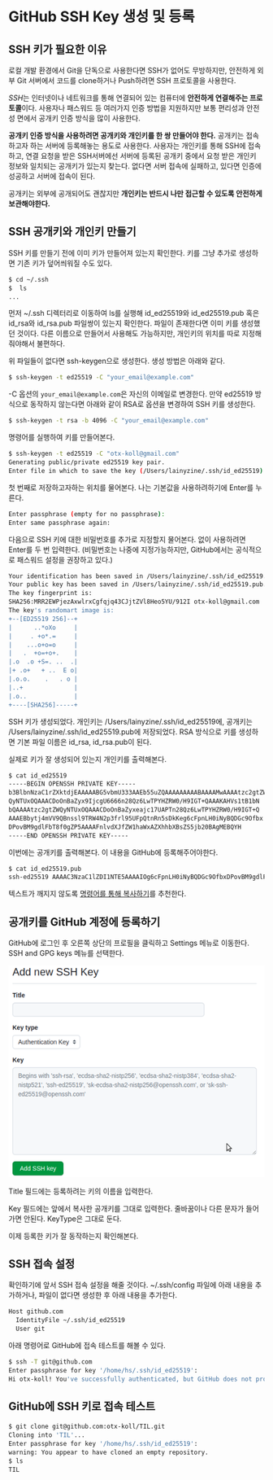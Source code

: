 # GitHub SSH Key 생성 및 등록


## SSH 키가 필요한 이유

로컬 개발 환경에서 Git을 단독으로 사용한다면 SSH가 없어도 무방하지만, 안전하게 외부 Git 서버에서 코드를 clone하거나 Push하려면 SSH 프로토콜을 사용한다. 

*SSH*는 인터넷이나 네트워크를 통해 연결되어 있는 컴퓨터에 **안전하게 연결해주는 프로토콜**이다. 사용자나 패스워드 등 여러가지 인증 방법을 지원하지만 보통 편리성과 안전성 면에서 공개키 인증 방식을 많이 사용한다.

**공개키 인증 방식을 사용하려면 공개키와 개인키를 한 쌍 만들어야 한다.** 공개키는 접속하고자 하는 서버에 등록해놓는 용도로 사용한다. 사용자는 개인키를 통해 SSH에 접속하고, 연결 요청을 받은 SSH서버에선 서버에 등록된 공개키 중에서 요청 받은 개인키 정보와 일치되는 공개키가 있는지 찾는다. 없다면 서버 접속에 실패하고, 있다면 인증에 성공하고 서버에 접속이 된다.

공개키는 외부에 공개되어도 괜찮지만 **개인키는 반드시 나만 접근할 수 있도록 안전하게 보관해야한다.** 

## SSH 공개키와 개인키 만들기

SSH 키를 만들기 전에 이미 키가 만들어져 있는지 확인한다. 키를 그냥 추가로 생성하면 기존 키가 덮어씌워질 수도 있다.

```bash
$ cd ~/.ssh
$  ls
...
```
먼저 ~/.ssh 디렉터리로 이동하여 ls를 실행해 id_ed25519와 id_ed25519.pub 혹은 id_rsa와 id_rsa.pub 파일쌍이 있는지 확인한다. 파일이 존재한다면 이미 키를 생성했던 것이다. 다른 이름으로 만들어서 사용해도 가능하지만, 개인키의 위치를 따로 지정해줘야해서 불편하다.

위 파일들이 없다면 ssh-keygen으로 생성한다. 생성 방법은 아래와 같다.

```bash
$ ssh-keygen -t ed25519 -C "your_email@example.com"
```
-C 옵션의 `your_email@example.com`은 자신의 이메일로 변경한다. 만약 ed25519 방식으로 동작하지 않는다면 아래와 같이 RSA로 옵션을 변경하여 SSH 키를 생성한다.

```bash
$ ssh-keygen -t rsa -b 4096 -C "your_email@example.com"
```

명령어를 실행하여 키를 만들어본다.

```bash
$ ssh-keygen -t ed25519 -C "otx-koll@gmail.com"
Generating public/private ed25519 key pair.
Enter file in which to save the key (/Users/lainyzine/.ssh/id_ed25519):
```
첫 번째로 저장하고자하는 위치를 물어본다. 나는 기본값을 사용하려하기에 Enter를 누른다.

```bash
Enter passphrase (empty for no passphrase):
Enter same passphrase again:
```
다음으로 SSH 키에 대한 비밀번호를 추가로 지정할지 물어본다. 없이 사용하려면 Enter를 두 번 입력한다. (비밀번호는 나중에 지정가능하지만, GitHub에서는 공식적으로 패스워드 설정을 권장하고 있다.)

```bash
Your identification has been saved in /Users/lainyzine/.ssh/id_ed25519.
Your public key has been saved in /Users/lainyzine/.ssh/id_ed25519.pub.
The key fingerprint is:
SHA256:MRR2EWPjezAxwlrxCgfqjq43CJjtZVl8Heo5YU/912I otx-koll@gmail.com
The key's randomart image is:
+--[ED25519 256]--+
|      ..*oXo     |
|     . +o*.=     |
|    ...o+o=o     |
|   .  +o=+o+.    |
|.o  .o +S=. ..  .|
|+ .o+   + ..  E o|
|.o.o.    .   . o |
|..+              |
|.o..             |
+----[SHA256]-----+
```
SSH 키가 생성되었다. 개인키는 /Users/lainyzine/.ssh/id_ed25519에, 공개키는 /Users/lainyzine/.ssh/id_ed25519.pub에 저장되었다. RSA 방식으로 키를 생성하면 기본 파일 이름은 id_rsa, id_rsa.pub이 된다.

실제로 키가 잘 생성되어 있는지 개인키를 출력해본다.

```bash
$ cat id_ed25519
-----BEGIN OPENSSH PRIVATE KEY-----
b3BlbnNzaC1rZXktdjEAAAAABG5vbmU333AAEb55uZQAAAAAAAAABAAAAMwAAAAtzc2gtZW
QyNTUxOQAAACDoOnBaZyx9IjcgU6666n28Qz6LwTPYHZRW0/H9IGT+QAAAKAHVs1tB1bN
bQAAAAtzc2gtZWQyNTUxOQAAACDoOnBaZyxeajc17UAPTn28Qz6LwTPYHZRW0/H9IGT+Q
AAAEBbytj4mVV9QBnssl9TRW4N2p3frl95UFpQtnRn5sDkKeg6cFpnLH0iNyBQDGc9Ofbx
DPovBM9gdlFbT8f0gZP5AAAAFnlvdXJfZW1haWxAZXhhbXBsZS5jb20BAgMEBQYH
-----END OPENSSH PRIVATE KEY-----
```

이번에는 공개키를 출력해본다. 이 내용을 GitHub에 등록해주어야한다.

```bash
$ cat id_ed25519.pub
ssh-ed25519 AAAAC3NzaC1lZDI1NTE5AAAAIOg6cFpnLH0iNyBQDGc9OfbxDPovBM9gdlFbT8f0gZP5 your_email@example.com
```

텍스트가 깨지지 않도록 [명령어를 통해 복사하기](../Terminal/clipboard-copy&paste.md)를 추천한다.

## 공개키를 GitHub 계정에 등록하기

GitHub에 로그인 후 오른쪽 상단의 프로필을 클릭하고 Settings 메뉴로 이동한다. SSH and GPG keys 메뉴를 선택한다. 

![SSH 키 등록 폼](./img/add-ssh-key.png)

Title 필드에는 등록하려는 키의 이름을 입력한다.

Key 필드에는 앞에서 복사한 공개키를 그대로 입력한다. 줄바꿈이나 다른 문자가 들어가면 안된다. KeyType은 그대로 둔다.

이제 등록한 키가 잘 동작하는지 확인해본다.

## SSH 접속 설정

확인하기에 앞서 SSH 접속 설정을 해줄 것이다. ~/.ssh/config 파일에 아래 내용을 추가하거나, 파일이 없다면 생성한 후 아래 내용을 추가한다.

```bash
Host github.com
  IdentityFile ~/.ssh/id_ed25519
  User git
```

아래 명령어로 GitHub에 접속 테스트를 해볼 수 있다.

```bash
$ ssh -T git@github.com
Enter passphrase for key '/home/hs/.ssh/id_ed25519':
Hi otx-koll! You've successfully authenticated, but GitHub does not provide shell access.
```

## GitHub에 SSH 키로 접속 테스트

```bash
$ git clone git@github.com:otx-koll/TIL.git
Cloning into 'TIL'...
Enter passphrase for key '/home/hs/.ssh/id_ed25519':
warning: You appear to have cloned an empty repository.
$ ls
TIL
```


 